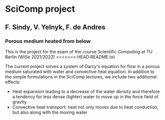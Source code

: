 # SciComp project
## F. Sindy, V. Yelnyk, F. de Andres

### Porous medium heated from below 

This is the project for the exam of the course Scientific Computing at TU Berlin (WiSe 2021/2022)
<<<<<<< HEAD:README.txt

The current project solves a system of Darcy's equation for flow in a porous medium saturated with water and convective heat equation. In addition to the simple formulations in the SciComp lectures, we include two additional effects: 
* Heat expansion leading to a decrease of the water density and therefore a tendency for less dense (lighter) water to move up in the force field of gravity. 
* Convective heat transport: heat not only moves due to heat conduction, but also along with the moving water
